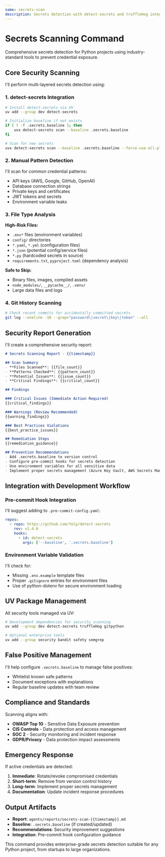 ```yaml
---
name: secrets-scan
description: Secrets detection with detect-secrets and truffleHog integration
---
```


# Secrets Scanning Command

Comprehensive secrets detection for Python projects using industry-standard tools to prevent credential exposure.

## Core Security Scanning

I'll perform multi-layered secrets detection using:

### 1. detect-secrets Integration
```bash
# Install detect-secrets via UV
uv add --group dev detect-secrets

# Initialize baseline if not exists
if [ ! -f .secrets.baseline ]; then
    uvx detect-secrets scan --baseline .secrets.baseline
fi

# Scan for new secrets
uvx detect-secrets scan --baseline .secrets.baseline --force-use-all-plugins
```

### 2. Manual Pattern Detection
I'll scan for common credential patterns:
- API keys (AWS, Google, GitHub, OpenAI)
- Database connection strings
- Private keys and certificates
- JWT tokens and secrets
- Environment variable leaks

### 3. File Type Analysis
**High-Risk Files:**
- `.env*` files (environment variables)
- `config/` directories
- `*.yaml`, `*.yml` (configuration files)
- `*.json` (potential config/service files)
- `*.py` (hardcoded secrets in source)
- `requirements.txt`, `pyproject.toml` (dependency analysis)

**Safe to Skip:**
- Binary files, images, compiled assets
- `node_modules/`, `__pycache__/`, `.venv/`
- Large data files and logs

### 4. Git History Scanning
```bash
# Check recent commits for accidentally committed secrets
git log --oneline -10 --grep="password\|secret\|key\|token" --all
```

## Security Report Generation

I'll create a comprehensive security report:

```markdown
# Secrets Scanning Report - {{timestamp}}

## Scan Summary
- **Files Scanned**: {{file_count}}
- **Patterns Checked**: {{pattern_count}}
- **Potential Issues**: {{issue_count}}
- **Critical Findings**: {{critical_count}}

## Findings

### Critical Issues (Immediate Action Required)
{{critical_findings}}

### Warnings (Review Recommended)
{{warning_findings}}

### Best Practices Violations
{{best_practice_issues}}

## Remediation Steps
{{remediation_guidance}}

## Prevention Recommendations
- Add .secrets.baseline to version control
- Configure pre-commit hooks for secrets detection
- Use environment variables for all sensitive data
- Implement proper secrets management (Azure Key Vault, AWS Secrets Manager)
```

## Integration with Development Workflow

### Pre-commit Hook Integration
I'll suggest adding to `.pre-commit-config.yaml`:
```yaml
repos:
  - repo: https://github.com/Yelp/detect-secrets
    rev: v1.4.0
    hooks:
      - id: detect-secrets
        args: ['--baseline', '.secrets.baseline']
```

### Environment Variable Validation
I'll check for:
- Missing `.env.example` template files
- Proper `.gitignore` entries for environment files
- Use of python-dotenv for secure environment loading

## UV Package Management

All security tools managed via UV:
```bash
# Development dependencies for security scanning
uv add --group dev detect-secrets truffleHog gitpython

# Optional enterprise tools
uv add --group security bandit safety semgrep
```

## False Positive Management

I'll help configure `.secrets.baseline` to manage false positives:
- Whitelist known safe patterns
- Document exceptions with explanations
- Regular baseline updates with team review

## Compliance and Standards

Scanning aligns with:
- **OWASP Top 10** - Sensitive Data Exposure prevention
- **CIS Controls** - Data protection and access management
- **SOC 2** - Security monitoring and incident response
- **GDPR/Privacy** - Data protection impact assessments

## Emergency Response

If active credentials are detected:
1. **Immediate**: Rotate/revoke compromised credentials
2. **Short-term**: Remove from version control history
3. **Long-term**: Implement proper secrets management
4. **Documentation**: Update incident response procedures

## Output Artifacts

- **Report**: `agents/reports/secrets-scan-{{timestamp}}.md`
- **Baseline**: `.secrets.baseline` (if created/updated)
- **Recommendations**: Security improvement suggestions
- **Integration**: Pre-commit hook configuration guidance

This command provides enterprise-grade secrets detection suitable for any Python project, from startups to large organizations.
